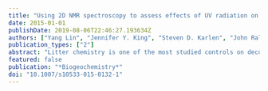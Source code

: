 ```yaml
---
title: "Using 2D NMR spectroscopy to assess effects of UV radiation on cell wall chemistry during litter decomposition"
date: 2015-01-01
publishDate: 2019-08-06T22:46:27.193634Z
authors: ["Yang Lin", "Jennifer Y. King", "Steven D. Karlen", "John Ralph"]
publication_types: ["2"]
abstract: "Litter chemistry is one of the most studied controls on decomposition in terrestrial ecosystems. Solar radiation has been shown to increase litter decomposition rates in arid ecosystems through the process of photodegradation. However, it remains unclear how photodegradation affects litter chemistry, especially the abundance and composition of lignin, which is thought to play a key role in photodegradation. Using two-dimensional nuclear magnetic resonance (2D NMR) spectroscopic methods, we quantified the molecular-level changes in litter chemistry associated with photodegradation. Litter of Bromus diandrus was exposed in the field to two levels of radiation [with and without ultraviolet (UV) wavelengths] and two durations of exposure (2.5 months during summer, and 1 year). Through fiber analysis by sequential digestion, we found that the litter hemicellulose fraction decreased significantly from 31.6 to 24.9 % after 1 year of decomposition. In litter exposed for 1 year, the hemicellulose fraction was significantly lower in litter with UV exposure compared to litter without UV exposure (23.8 vs. 25.9 %). These results indicate that UV photodegradation has a small but significant effect on litter chemistry compared to other decomposition processes. Even though fiber analysis showed no loss of total lignin, 2D NMR analysis demonstrated that UV exposure reduced the major lignin structural units containing β-aryl ether inter-unit linkages by 9 % and decreased the relative abundance of lignin p-hydroxyphenyl units by 20 %. The 2D NMR analysis also revealed that lignin guaiacyl units were preferentially lost after 1 year of decomposition relative to the reference material, but no effects of UV exposure on guaiacyl units were observed. These results suggest that photodegradation causes partial degradation, not necessarily complete breakdown, of lignin structures. Our data also demonstrate that applications of 2D NMR methods are valuable for acquiring detailed information on lignin and polysaccharide chemistry during both biotic and abiotic decomposition processes."
featured: false
publication: "*Biogeochemistry*"
doi: "10.1007/s10533-015-0132-1"
---
```


